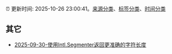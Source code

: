 :alarm_clock: 更新时间: 2025-10-26 23:00:41。[来源分类](../README.md)、[标签分类](../TAGS.md)、[时间分类](../TIMELINE.md)

## 其它




- [2025-09-30-使用Intl.Segmenter返回更准确的字符长度](https://www.zhangxinxu.com/wordpress/2025/09/js-intl-segmenter-string-length/) 